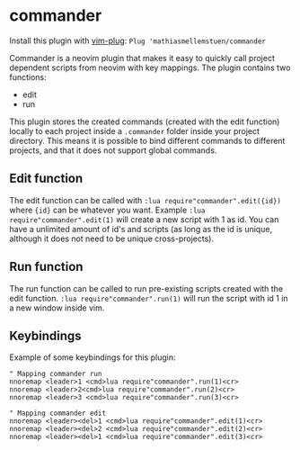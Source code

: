 # commander

Install this plugin with <a href="https://github.com/junegunn/vim-plug">vim-plug</a>: `Plug 'mathiasmellemstuen/commander`

Commander is a neovim plugin that makes it easy to quickly call project dependent scripts from neovim with key mappings. The plugin contains two functions:
- edit
- run

This plugin stores the created commands (created with the edit function) locally to each project inside a `.commander` folder inside your project directory. This means it is possible to bind different commands to different projects, and that it does not support global commands.

## Edit function
The edit function can be called with `:lua require"commander".edit({id})` where `{id}` can be whatever you want. Example `:lua require"commander".edit(1)` will create a new script with 1 as id. You can have a unlimited amount of id's and scripts (as long as the id is unique, although it does not need to be unique cross-projects).

## Run function
The run function can be called to run pre-existing scripts created with the edit function. `:lua require"commander".run(1)` will run the script with id 1 in a new window inside vim.

## Keybindings
Example of some keybindings for this plugin:
```vim
" Mapping commander run
nnoremap <leader>1 <cmd>lua require"commander".run(1)<cr>
nnoremap <leader>2<cmd>lua require"commander".run(2)<cr>
nnoremap <leader>3 <cmd>lua require"commander".run(3)<cr>

" Mapping commander edit
nnoremap <leader><del>1 <cmd>lua require"commander".edit(1)<cr>
nnoremap <leader><del>2 <cmd>lua require"commander".edit(2)<cr>
nnoremap <leader><del>1 <cmd>lua require"commander".edit(3)<cr>
```

